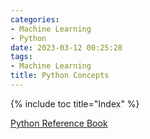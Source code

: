 ```yaml
---
categories:
- Machine Learning
- Python
date: 2023-03-12 00:25:28
tags:
- Machine Learning
title: Python Concepts
---
```


{% include toc title="Index" %}

[Python Reference Book](https://nitinkc.github.io/PythonRef/DeclarationsSummary.html)